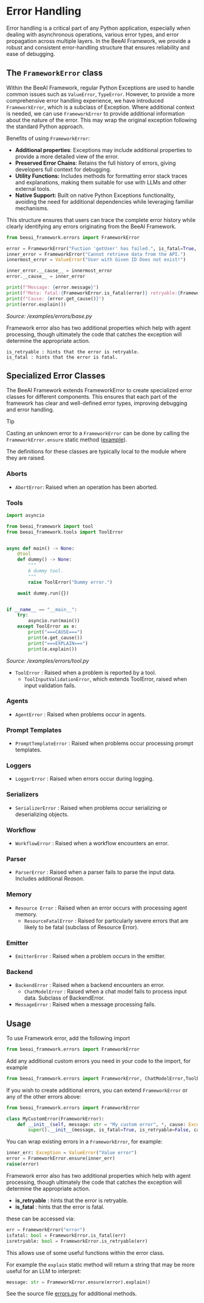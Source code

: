 # Error Handling

Error handling is a critical part of any Python application, especially when dealing with asynchronous operations, various error types, and error propagation across multiple layers. In the BeeAI Framework, we provide a robust and consistent error-handling structure that ensures reliability and ease of debugging.

## The `FrameworkError` class

Within the BeeAI Framework, regular Python Exceptions are used to handle common issues such as `ValueError`, `TypeError`. However, to provide a more comprehensive error handling experience, we have introduced `FrameworkError`, which is a subclass of Exception. Where additional context is needed, we can use `FrameworkError` to provide additional information about the nature of the error. This may wrap the original exception following the standard Python approach.


Benefits of using `FrameworkError`:


- **Additional properties**: Exceptions may include additional properties to provide a more detailed view of the error.
- **Preserved Error Chains**: Retains the full history of errors, giving developers full context for debugging.
- **Utility Functions:** Includes methods for formatting error stack traces and explanations, making them suitable for use with LLMs and other external tools.
- **Native Support:** Built on native Python Exceptions functionality, avoiding the need for additional dependencies while leveraging familiar mechanisms.

This structure ensures that users can trace the complete error history while clearly identifying any errors originating from the BeeAI Framework.

<!-- embedme examples/errors/base.py -->
```py
from beeai_framework.errors import FrameworkError

error = FrameworkError("Fuction 'getUser' has failed.", is_fatal=True, is_retryable=False)
inner_error = FrameworkError("Cannot retrieve data from the API.")
innermost_error = ValueError("User with Given ID Does not exist!")

inner_error.__cause__ = innermost_error
error.__cause__ = inner_error

print(f"Message: {error.message}")
print(f"Meta: fatal:{FrameworkError.is_fatal(error)} retryable:{FrameworkError.is_retryable(error)}")
print(f"Cause: {error.get_cause()}")
print(error.explain())

```

_Source: /examples/errors/base.py_

Framework error also has two additional properties which help with agent processing, though ultimately the code that catches the exception will determine the appropriate action.

    is_retryable : hints that the error is retryable.
    is_fatal : hints that the error is fatal.

## Specialized Error Classes

The BeeAI Framework extends FrameworkError to create specialized error classes for different components. This ensures that each part of the framework has clear and well-defined error types, improving debugging and error handling.

> [!TIP]
>
> Casting an unknown error to a `FrameworkError` can be done by calling the `FrameworkError.ensure` static method ([example](/examples/errors/cast.py)).

The definitions for these classes are typically local to the module where they are raised.

### Aborts

- `AbortError`: Raised when an operation has been aborted.

### Tools
<!-- embedme examples/errors/tool.py -->
```py
import asyncio

from beeai_framework import tool
from beeai_framework.tools import ToolError


async def main() -> None:
    @tool
    def dummy() -> None:
        """
        A dummy tool.
        """
        raise ToolError("Dummy error.")

    await dummy.run({})


if __name__ == "__main__":
    try:
        asyncio.run(main())
    except ToolError as e:
        print("===CAUSE===")
        print(e.get_cause())
        print("===EXPLAIN===")
        print(e.explain())

```

_Source: /examples/errors/tool.py_

- `ToolError` : Raised when a problem is reported by a tool.
  - `ToolInputValidationError`, which extends ToolError, raised when input validation fails.

### Agents

- `AgentError` : Raised when problems occur in agents.

### Prompt Templates

- `PromptTemplateError` : Raised when problems occur processing prompt templates.

### Loggers

- `LoggerError` : Raised when errors occur during logging.

### Serializers

- `SerializerError` : Raised when problems occur serializing or deserializing objects.

### Workflow

- `WorkflowError` : Raised when a workflow encounters an error.

### Parser

- `ParserError` : Raised when a parser fails to parse the input data. Includes additional *Reason*.

### Memory

- `Resource Error` : Raised when an error occurs with processing agent memory.
  - `ResourceFatalError` : Raised for particularly severe errors that are likely to be fatal (subclass of Resource Error).

### Emitter

- `EmitterError` : Raised when a problem occurs in the emitter.

### Backend

- `BackendError` : Raised when a backend encounters an error.
  - `ChatModelError` : Raised when a chat model fails to process input data. Subclass of BackendError.
- `MessageError` : Raised when a message processing fails.

## Usage

To use Framework error, add the following import
```python
from beeai_framework.errors import FrameworkError
```

Add any additional custom errors you need in your code to the import, for example
```python
from beeai_framework.errors import FrameworkError, ChatModelError,ToolError
```

If you wish to create additional errors, you can extend `FrameworkError` or any of the other errors above:

```python
from beeai_framework.errors import FrameworkError

class MyCustomError(FrameworkError):
    def __init__(self, message: str = "My custom error", *, cause: Exception | None = None) -> None:
        super().__init__(message, is_fatal=True, is_retryable=False, cause=cause)
```

You can wrap existing errors in a `FrameworkError`, for example:
```python
inner_err: Exception = ValueError("Value error")
error = FrameworkError.ensure(inner_err)
raise(error)
```

Framework error also has two additional properties which help with agent processing, though ultimately the code that catches the exception will determine the appropriate action.

- **is_retryable** : hints that the error is retryable.
- **is_fatal** : hints that the error is fatal.

these can be accessed via:

```python
err = FrameworkError("error")
isfatal: bool = FrameworkError.is_fatal(err)
isretryable: bool = FrameworkError.is_retryable(err)
```

This allows use of some useful functions within the error class.

For example the `explain` static method will return a string that may be more useful for an LLM to interpret:

```python
message: str = FrameworkError.ensure(error).explain()
```

See the source file [errors.py](python/beeai_framework/errors.py) for additional methods.

